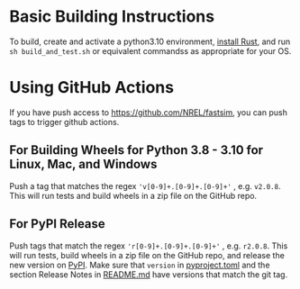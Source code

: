 # Basic Building Instructions
To build, create and activate a python3.10 environment, [install Rust](https://www.rust-lang.org/tools/install), and run `sh build_and_test.sh` or equivalent commandss as appropriate for your OS. 

# Using GitHub Actions
If you have push access to https://github.com/NREL/fastsim, you can push tags to trigger github actions.

## For Building Wheels for Python 3.8 - 3.10 for Linux, Mac, and Windows
Push a tag that matches the regex `'v[0-9]+.[0-9]+.[0-9]+'` , e.g. `v2.0.8`.  This will run tests and build wheels in a zip file on the GitHub repo.  

## For PyPI Release
Push tags that match the regex `'r[0-9]+.[0-9]+.[0-9]+'` , e.g. `r2.0.8`.  This will run tests, build wheels in a zip file on the GitHub repo, and release the new version on [PyPI](https://pypi.org/project/fastsim/).  Make sure that `version` in [pyproject.toml](pyproject.toml) and the section Release Notes in [README.md](README.md) have versions that match the git tag.  